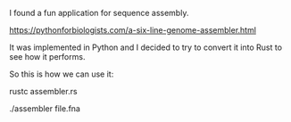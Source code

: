I found a fun application for sequence assembly.

https://pythonforbiologists.com/a-six-line-genome-assembler.html

It was implemented in Python and I decided to try to convert it into Rust to see how it performs.

So this is how we can use it:

rustc assembler.rs

./assembler file.fna
